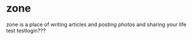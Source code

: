 # zone
zone is a place of writing articles and posting photos and sharing your life
test
testlogin???
